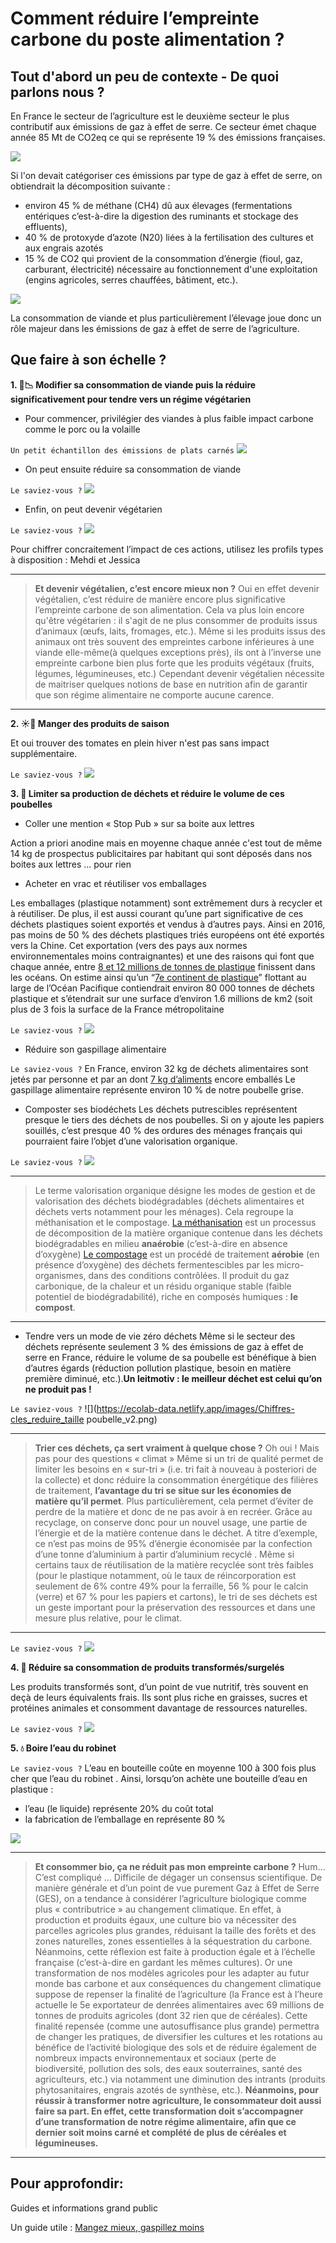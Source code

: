 # **Comment réduire l’empreinte carbone du poste alimentation ?**

## Tout d'abord un peu de contexte - De quoi parlons nous ?

En France le secteur de l’agriculture est le deuxième secteur le plus contributif aux émissions de gaz à effet de serre. Ce secteur émet chaque année 85 Mt de CO2eq ce qui se représente 19 % des émissions françaises.

![](https://ecolab-data.netlify.app/images/HCC_emissions_secteur_alimentation.PNG)

Si l'on devait catégoriser ces émissions par type de gaz à effet de serre, on obtiendrait la décomposition suivante : 
- environ 45 % de méthane (CH4) dû aux élevages (fermentations entériques c’est-à-dire la digestion des ruminants et stockage des effluents),
- 40 % de protoxyde d’azote (N20) liées à la fertilisation des cultures et aux engrais azotés
- 15 % de CO2 qui provient de la consommation d’énergie (fioul, gaz, carburant, électricité) nécessaire au fonctionnement d'une exploitation (engins agricoles, serres chauffées, bâtiment, etc.).

![](https://ecolab-data.netlify.app/images/Agriculture_GES.PNG)

La consommation de viande et plus particulièrement l’élevage joue donc un rôle majeur dans les émissions de gaz à effet de serre de l’agriculture.

## Que faire à son échelle ?

**1. 🥩📉 Modifier sa consommation de viande puis la réduire significativement pour tendre vers un régime végétarien**

- Pour commencer, privilégier des viandes à plus faible impact carbone comme le porc ou la volaille

`Un petit échantillon des émissions de plats carnés`
![](https://ecolab-data.netlify.app/images/Plats_viandes_GES.PNG )

- On peut ensuite réduire sa consommation de viande

`Le saviez-vous ?`
![](https://ecolab-data.netlify.app/images/Chiffres-cles_reduire_sa_consommation_viande_v2.png)

- Enfin, on peut devenir végétarien

`Le saviez-vous ?`
![](https://ecolab-data.netlify.app/images/Chiffres-cles_reduire_produits_laitiers_v2.png)

Pour chiffrer concraitement l’impact de ces actions, utilisez les profils types à disposition : Mehdi et Jessica

---
> **Et devenir végétalien, c’est encore mieux non ?**
> Oui en effet devenir végétalien, c’est réduire de manière encore plus significative l’empreinte carbone de son alimentation. Cela va plus loin encore qu'être végétarien : il s'agit de ne plus consommer de produits issus d’animaux (œufs, laits, fromages, etc.). Même si les produits issus des animaux ont très souvent des empreintes carbone inférieures à une viande elle-même(à quelques exceptions près), ils ont à l’inverse une empreinte carbone bien plus forte que les produits végétaux (fruits, légumes, légumineuses, etc.)
> Cependant devenir végétalien nécessite de maitriser quelques notions de base en nutrition afin de garantir que son régime alimentaire ne comporte aucune carence.
---

**2. ☀️🍅 Manger des produits de saison**

Et oui trouver des tomates en plein hiver n'est pas sans impact supplémentaire.

`Le saviez-vous ?`
![](https://ecolab-data.netlify.app/images/Chiffres-cles_consommer_produits_saison_circuits_courts_v2.png)

**3. 🚯 Limiter sa production de déchets et réduire le volume de ces poubelles**

- Coller une mention « Stop Pub » sur sa boite aux lettres

Action a priori anodine mais en moyenne chaque année c'est tout de même 14 kg de prospectus publicitaires par habitant qui sont déposés dans nos boites aux lettres … pour rien

- Acheter en vrac et réutiliser vos emballages

Les emballages (plastique notamment) sont extrêmement durs à recycler et à réutiliser. De plus, il est aussi courant qu’une part significative de ces déchets plastiques soient exportés et vendus à d’autres pays. Ainsi en 2016, pas moins de 50 % des déchets plastiques triés européens ont été exportés vers la Chine. Cet exportation (vers des pays aux normes environnementales moins contraignantes) et une des raisons qui font que chaque année, entre [8 et 12 millions de tonnes de plastique](https://www.greenpeace.fr/pollution-oceans-limpact-plastiques/) finissent dans les océans. On estime ainsi qu’un “[7e continent de plastique](https://assets.theoceancleanup.com/app/uploads/2019/04/Lebreton2018_SciRep.pdf)” flottant au large de l’Océan Pacifique contiendrait environ 80 000 tonnes de déchets plastique et s’étendrait sur une surface d’environ 1.6 millions de km2 (soit plus de 3 fois la surface de la France métropolitaine

`Le saviez-vous ?`
![](https://ecolab-data.netlify.app/images/Chiffres-cles_vrac_v2.png)

- Réduire son gaspillage alimentaire

`Le saviez-vous ?`
En France, environ 32 kg de déchets alimentaires sont jetés par personne et par an dont [7 kg d’aliments](https://www.casuffitlegachis.fr/) encore emballés
Le gaspillage alimentaire représente environ 10 % de notre poubelle grise.

- Composter ses biodéchets
Les déchets putrescibles représentent presque le tiers des déchets de nos poubelles. Si on y ajoute les papiers souillés, c’est presque 40 % des ordures des ménages français qui pourraient faire l’objet d’une valorisation organique.

`Le saviez-vous ?`
![](https://ecolab-data.netlify.app/images/Chiffres-cles_biodechets_v2.png)

---
> Le terme valorisation organique désigne les modes de gestion et de valorisation des déchets biodégradables (déchets alimentaires et déchets verts notamment pour les ménages). Cela regroupe la méthanisation et le compostage.
> [La méthanisation](https://www.fnade.org/fr/produire-matieres-energie/valorisation-organique) est un processus de décomposition de la matière organique contenue dans les déchets biodégradables en milieu **anaérobie** (c’est-à-dire en absence d’oxygène)
> [Le compostage](https://www.fnade.org/fr/produire-matieres-energie/valorisation-organique) est un procédé de traitement **aérobie** (en présence d’oxygène) des déchets fermentescibles par les micro-organismes, dans des conditions contrôlées. Il produit du gaz carbonique, de la chaleur et un résidu organique stable (faible potentiel de biodégradabilité), riche en composés humiques : **le compost**.
---

- Tendre vers un mode de vie zéro déchets
Même si le secteur des déchets représente seulement 3 % des émissions de gaz à effet de serre en France, réduire le volume de sa poubelle est bénéfique à bien d’autres égards (réduction pollution plastique, besoin en matière première diminué, etc.).**Un leitmotiv : le meilleur déchet est celui qu’on ne produit pas !**

`Le saviez-vous ?`
![](https://ecolab-data.netlify.app/images/Chiffres-cles_reduire_taille poubelle_v2.png)

---
> **Trier ces déchets, ça sert vraiment à quelque chose ?**
> Oh oui ! Mais pas pour des questions « climat »
> Même si un tri de qualité permet de limiter les besoins en « sur-tri » (i.e. tri fait à nouveau à posteriori de la collecte) et donc réduire la consommation énergétique des filières de traitement, **l’avantage du tri se situe sur les économies de matière qu’il permet**. Plus particulièrement, cela permet d’éviter de perdre de la matière et donc de ne pas avoir à en recréer. Grâce au recyclage, on conserve donc pour un nouvel usage, une partie de l’énergie et de la matière contenue dans le déchet. A titre d’exemple, ce n’est pas moins de 95% d’énergie économisée par la confection d’une tonne d’aluminium à partir d’aluminium recyclé .
> Même si certains taux de réutilisation de la matière recyclée sont très faibles (pour le plastique notamment, où le taux de réincorporation est seulement de 6% contre 49% pour la ferraille, 56 % pour le calcin (verre) et 67 % pour les papiers et cartons), le tri de ses déchets est un geste important pour la préservation des ressources et dans une mesure plus relative, pour le climat.
---

`Le saviez-vous ?`
![](https://ecolab-data.netlify.app/images/Chiffres-cles_trier-ses-dechets_v2.png)

**4. 🌭 Réduire sa consommation de produits transformés/surgelés**

Les produits transformés sont, d’un point de vue nutritif, très souvent en deçà de leurs équivalents frais. Ils sont plus riche en graisses, sucres et protéines animales et consomment davantage de ressources naturelles.

`Le saviez-vous ?`
![](https://ecolab-data.netlify.app/images/Chiffres-cles_Se-passer-produits-transformes.png)

**5. 💧 Boire l’eau du robinet**

`Le saviez-vous ?`
L’eau en bouteille coûte en moyenne 100 à 300 fois plus cher que l’eau du robinet . Ainsi, lorsqu’on achète une bouteille d’eau en plastique :
- l’eau (le liquide) représente 20% du coût total
- la fabrication de l’emballage en représente 80 %

![](https://ecolab-data.netlify.app/images/Chiffres-cles_eau.png)

---
> **Et consommer bio, ça ne réduit pas mon empreinte carbone ?**
> Hum… C’est compliqué ... Difficile de dégager un consensus scientifique.
> De manière générale et d’un point de vue purement Gaz à Effet de Serre (GES), on a tendance à considérer l’agriculture biologique comme plus « contributrice » au changement climatique. En effet, à production et produits égaux, une culture bio va nécessiter des parcelles agricoles plus grandes, réduisant la taille des forêts et des zones naturelles, zones essentielles à la séquestration du carbone. Néanmoins, cette réflexion est faite à production égale et à l’échelle française (c’est-à-dire en gardant les mêmes cultures). Or une transformation de nos modèles agricoles pour les adapter au futur monde bas carbone et aux conséquences du changement climatique suppose de repenser la finalité de l’agriculture (la France est à l’heure actuelle le 5e exportateur de denrées alimentaires avec 69 millions de tonnes de produits agricoles (dont 32 rien que de céréales). Cette finalité repensée (comme une autosuffisance plus grande) permettra de changer les pratiques, de diversifier les cultures et les rotations au bénéfice de l’activité biologique des sols et de réduire également de nombreux impacts environnementaux et sociaux (perte de biodiversité, pollution des sols, des eaux souterraines, santé des agriculteurs, etc.) via notamment une diminution des intrants (produits phytosanitaires, engrais azotés de synthèse, etc.).
> **Néanmoins, pour réussir à transformer notre agriculture, le consommateur doit aussi faire sa part. En effet, cette transformation doit s’accompagner d’une transformation de notre régime alimentaire, afin que ce dernier soit moins carné et complété de plus de céréales et légumineuses.**
---

## Pour approfondir:

Guides et informations grand public

Un guide utile : [Mangez mieux, gaspillez moins](https://librairie.ademe.fr/consommer-autrement/1947-manger-mieux-gaspiller-moins-9791029708480.html)
